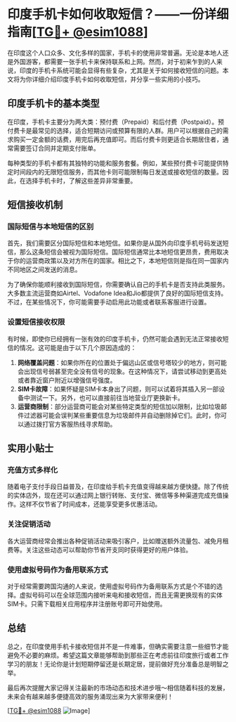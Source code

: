 # 印度手机卡如何收取短信？——一份详细指南[[TG💪+ @esim1088](https://t.me/s/esim1088)]

在印度这个人口众多、文化多样的国家，手机卡的使用非常普遍。无论是本地人还是外国游客，都需要一张手机卡来保持联系和上网。然而，对于初来乍到的人来说，印度的手机卡系统可能会显得有些复杂，尤其是关于如何接收短信的问题。本文将为你详细介绍印度手机卡如何收取短信，并分享一些实用的小技巧。

## 印度手机卡的基本类型

在印度，手机卡主要分为两大类：预付费（Prepaid）和后付费（Postpaid）。预付费卡是最常见的选择，适合短期访问或预算有限的人群。用户可以根据自己的需求购买一定金额的话费，用完后再充值即可。而后付费卡则更适合长期居住者，通常需要签订合同并定期支付账单。

每种类型的手机卡都有其独特的功能和服务套餐。例如，某些预付费卡可能提供特定时间段内的无限短信服务，而其他卡则可能限制每日发送或接收短信的数量。因此，在选择手机卡时，了解这些差异非常重要。

## 短信接收机制

### 国际短信与本地短信的区别

首先，我们需要区分国际短信和本地短信。如果你是从国外向印度手机号码发送短信，那么这条短信会被视为国际短信。国际短信通常比本地短信更昂贵，费用取决于你的运营商政策以及对方所在的国家。相比之下，本地短信则是指在同一国家内不同地区之间发送的消息。

为了确保你能顺利接收到国际短信，你需要确认自己的手机卡是否支持此类服务。大多数主流运营商如Airtel、Vodafone Idea和Jio都提供了良好的国际短信支持。不过，在某些情况下，你可能需要手动启用此功能或者联系客服进行设置。

### 设置短信接收权限

有时候，即使你已经拥有一张有效的印度手机卡，仍然可能会遇到无法正常接收短信的情况。这可能是由于以下几个原因造成的：

1. **网络覆盖问题**：如果你所在的位置处于偏远山区或信号塔较少的地方，则可能会出现信号弱甚至完全没有信号的现象。在这种情况下，请尝试移动到更高处或者靠近窗户附近以增强信号强度。
2. **SIM卡故障**：如果怀疑是SIM卡本身出了问题，则可以试着将其插入另一部设备中测试一下。另外，也可以直接前往当地营业厅更换新卡。
3. **运营商限制**：部分运营商可能会对某些特定类型的短信加以限制，比如垃圾邮件过滤器可能会误判某些重要信息为垃圾邮件并自动删除掉它们。此时，你可以通过拨打官方客服热线寻求帮助。

## 实用小贴士

### 充值方式多样化

随着电子支付手段日益普及，在印度给手机卡充值变得越来越方便快捷。除了传统的实体店外，现在还可以通过网上银行转账、支付宝、微信等多种渠道完成充值操作。这样不仅节省了时间成本，还能享受更多优惠活动。

### 关注促销活动

各大运营商经常会推出各种促销活动来吸引客户，比如赠送额外流量包、减免月租费等。关注这些动态可以帮助你节省开支同时获得更好的用户体验。

### 使用虚拟号码作为备用联系方式

对于经常需要跨国沟通的人来说，使用虚拟号码作为备用联系方式是个不错的选择。虚拟号码可以在全球范围内接听来电和接收短信，而且无需更换现有的实体SIM卡。只需下载相关应用程序并注册账号即可开始使用。

## 总结

总之，在印度使用手机卡接收短信并不是一件难事，但确实需要注意一些细节才能避免不必要的麻烦。希望这篇文章能够帮助到那些正在考虑前往印度旅行或者工作学习的朋友！无论你是计划短期停留还是长期定居，提前做好充分准备总是明智之举。

最后再次提醒大家记得关注最新的市场动态和技术进步哦～相信随着科技的发展，未来会有越来越多便捷高效的服务涌现出来为大家带来便利！

[[TG💪+ @esim1088](https://t.me/s/esim1088) ![Image](https://i.postimg.cc/4NQfJmqS/Snipaste-2025-05-13-00-14-12.png)]